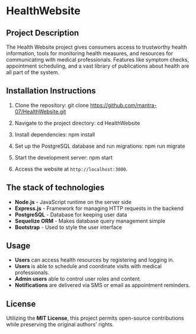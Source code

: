 # HealthWebsite

## Project Description
The Health Website project gives consumers access to trustworthy health information, tools for monitoring health measures, and resources for communicating with medical professionals. Features like symptom checks, appointment scheduling, and a vast library of publications about health are all part of the system.

## Installation Instructions
1. Clone the repository:
   git clone https://github.com/mantra-07/HealthWebsite.git

2. Navigate to the project directory:
   cd HealthWebsite

3. Install dependencies:
   npm install

4. Set up the PostgreSQL database and run migrations:
   npm run migrate

5. Start the development server:
   npm start

6. Access the website at `http://localhost:3000`.

## The stack of technologies
- **Node.js** - JavaScript runtime on the server side
- **Express.js** - Framework for managing HTTP requests in the backend
- **PostgreSQL** - Database for keeping user data
- **Sequelize ORM** - Makes database query management simple
- **Bootstrap** - Used to style the user interface

## Usage
- **Users** can access health resources by registering and logging in.
- **Users** is able to schedule and coordinate visits with medical professionals.
- **Admin users** able to control user roles and content.
- **Notifications** are delivered via SMS or email as appointment reminders.

## License
Utilizing the **MIT License**, this project permits open-source contributions while preserving the original authors' rights.

